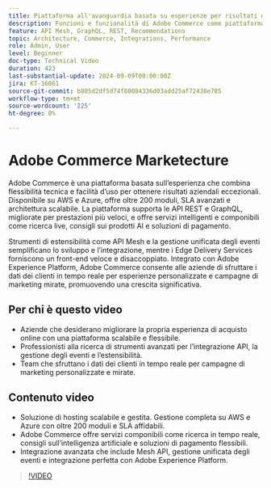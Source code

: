 ```yaml
---
title: Piattaforma all'avanguardia basata su esperienze per risultati di business eccezionali
description: Funzioni e funzionalità di Adobe Commerce come piattaforma basata sull’esperienza per la creazione di risultati di business eccezionali.
feature: API Mesh, GraphQL, REST, Recommendations
topic: Architecture, Commerce, Integrations, Performance
role: Admin, User
level: Beginner
doc-type: Technical Video
duration: 423
last-substantial-update: 2024-09-09T00:00:00Z
jira: KT-16061
source-git-commit: b805d2df5d74f80084336d03add25af72430e785
workflow-type: tm+mt
source-wordcount: '225'
ht-degree: 0%

---
```



# Adobe Commerce Marketecture

Adobe Commerce è una piattaforma basata sull’esperienza che combina flessibilità tecnica e facilità d’uso per ottenere risultati aziendali eccezionali. Disponibile su AWS e Azure, offre oltre 200 moduli, SLA avanzati e architettura scalabile. La piattaforma supporta le API REST e GraphQL, migliorate per prestazioni più veloci, e offre servizi intelligenti e componibili come ricerca live, consigli sui prodotti AI e soluzioni di pagamento.

Strumenti di estensibilità come API Mesh e la gestione unificata degli eventi semplificano lo sviluppo e l’integrazione, mentre i Edge Delivery Services forniscono un front-end veloce e disaccoppiato. Integrato con Adobe Experience Platform, Adobe Commerce consente alle aziende di sfruttare i dati dei clienti in tempo reale per esperienze personalizzate e campagne di marketing mirate, promuovendo una crescita significativa.

## Per chi è questo video

- Aziende che desiderano migliorare la propria esperienza di acquisto online con una piattaforma scalabile e flessibile.
- Professionisti alla ricerca di strumenti avanzati per l’integrazione API, la gestione degli eventi e l’estensibilità.
- Team che sfruttano i dati dei clienti in tempo reale per campagne di marketing personalizzate e mirate.

## Contenuto video

- Soluzione di hosting scalabile e gestita. Gestione completa su AWS e Azure con oltre 200 moduli e SLA affidabili.
- Adobe Commerce offre servizi componibili come ricerca in tempo reale, consigli sull’intelligenza artificiale e soluzioni di pagamento flessibili.
- Integrazione avanzata che include Mesh API, gestione unificata degli eventi e integrazione perfetta con Adobe Experience Platform.

>[!VIDEO](https://video.tv.adobe.com/v/3433443?learn=on&captions=ita)
